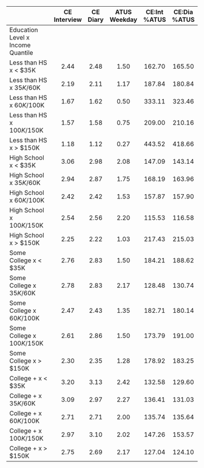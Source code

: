 
|                      | CE<br>Interview |  CE<br>Diary | ATUS<br>Weekday | CE:Int<br>%ATUS | CE:Dia<br>%ATUS |
| -------------------- | :----------: | :----------: | :----------: | :----------: | :----------: |
| Education Level x Income Quantile |              |              |              |              |              |
| Less than HS x     < $35K |         2.44 |         2.48 |         1.50 |       162.70 |       165.50 |
| Less than HS x  $35K/$60K |         2.19 |         2.11 |         1.17 |       187.84 |       180.84 |
| Less than HS x  $60K/$100K |         1.67 |         1.62 |         0.50 |       333.11 |       323.46 |
| Less than HS x $100K/$150K |         1.57 |         1.58 |         0.75 |       209.00 |       210.16 |
| Less than HS x     > $150K |         1.18 |         1.12 |         0.27 |       443.52 |       418.66 |
| High School x     < $35K |         3.06 |         2.98 |         2.08 |       147.09 |       143.14 |
| High School x  $35K/$60K |         2.94 |         2.87 |         1.75 |       168.19 |       163.96 |
| High School x  $60K/$100K |         2.42 |         2.42 |         1.53 |       157.87 |       157.90 |
| High School x $100K/$150K |         2.54 |         2.56 |         2.20 |       115.53 |       116.58 |
| High School x     > $150K |         2.25 |         2.22 |         1.03 |       217.43 |       215.03 |
| Some College x     < $35K |         2.76 |         2.83 |         1.50 |       184.21 |       188.62 |
| Some College x  $35K/$60K |         2.78 |         2.83 |         2.17 |       128.48 |       130.74 |
| Some College x  $60K/$100K |         2.47 |         2.43 |         1.35 |       182.71 |       180.14 |
| Some College x $100K/$150K |         2.61 |         2.86 |         1.50 |       173.79 |       191.00 |
| Some College x     > $150K |         2.30 |         2.35 |         1.28 |       178.92 |       183.25 |
| College + x     < $35K |         3.20 |         3.13 |         2.42 |       132.58 |       129.60 |
| College + x  $35K/$60K |         3.09 |         2.97 |         2.27 |       136.41 |       131.03 |
| College + x  $60K/$100K |         2.71 |         2.71 |         2.00 |       135.74 |       135.64 |
| College + x $100K/$150K |         2.97 |         3.10 |         2.02 |       147.26 |       153.57 |
| College + x     > $150K |         2.75 |         2.69 |         2.17 |       127.04 |       124.10 |


